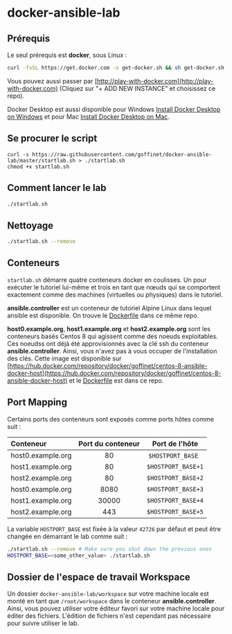 # docker-ansible-lab

## Prérequis

Le seul prérequis est **docker**, sous Linux :

```bash
curl -fsSL https://get.docker.com -o get-docker.sh && sh get-docker.sh
```

Vous pouvez aussi passer par [http://play-with-docker.com](http://play-with-docker.com) (Cliquez sur "+ ADD NEW INSTANCE" et choisissez ce repo).

Docker Desktop est aussi disponible pour Windows [Install Docker Desktop on Windows](https://docs.docker.com/docker-for-windows/install/) et pour Mac [Install Docker Desktop on Mac](https://docs.docker.com/docker-for-mac/install/).

## Se procurer le script

```
curl -s https://raw.githubusercontent.com/goffinet/docker-ansible-lab/master/startlab.sh > ./startlab.sh
chmod +x startlab.sh
```

## Comment lancer le lab


```bash
./startlab.sh
```

## Nettoyage

```bash
./startlab.sh --remove
```

## Conteneurs

`startlab.sh` démarre quatre conteneurs docker en coulisses. Un pour exécuter le tutoriel lui-même et trois en tant que nœuds qui se comportent exactement comme des machines (virtuelles ou physiques) dans le tutoriel.

**ansible.controller** est un conteneur de tutoriel Alpine Linux dans lequel ansible est disponible. On trouve  le [Dockerfile](https://github.com/goffinet/ansible-interactive-tutorial/blob/master/images/ansible-controller/Dockerfile) dans ce même repo.

**host0.example.org**, **host1.example.org** et **host2.example.org** sont les conteneurs basés Centos 8 qui agissent comme des noeuds exploitables. Ces noeudss ont déjà été approvisionnés avec la clé ssh du conteneur **ansible.controller**. Ainsi, vous n'avez pas à vous occuper de l'installation des clés. Cette image est disponible sur [https://hub.docker.com/repository/docker/goffinet/centos-8-ansible-docker-host](https://hub.docker.com/repository/docker/goffinet/centos-8-ansible-docker-host) et le [Dockerfile](https://github.com/goffinet/ansible-interactive-tutorial/blob/master/images/centos-8-ansible-docker-host/Dockerfile) est dans ce repo.

## Port Mapping

Certains ports des conteneurs sont exposés comme ports hôtes comme suit :

Conteneur|Port du conteneur|Port de l'hôte
:---|:---:|:---:
host0.example.org|80|`$HOSTPORT_BASE`  
host1.example.org|80|`$HOSTPORT_BASE+1`
host2.example.org|80|`$HOSTPORT_BASE+2`
host0.example.org|8080|`$HOSTPORT_BASE+3`
host1.example.org|30000|`$HOSTPORT_BASE+4`
host2.example.org|443|`$HOSTPORT_BASE+5`

La variable `HOSTPORT_BASE` est fixée à la valeur `42726` par défaut et peut être changée en démarrant le lab comme suit :

```bash
./startlab.sh --remove # Make sure you shut down the previous ones
HOSTPORT_BASE=<some_other_value> ./startlab.sh
```

## Dossier de l'espace de travail Workspace

Un dossier `docker-ansible-lab/workspace` sur votre machine locale est monté en tant que `/root/workspace` dans le conteneur **ansible.controller**. Ainsi, vous pouvez utiliser votre éditeur favori sur votre machine locale pour éditer des fichiers. L'édition de fichiers n'est cependant pas nécessaire pour suivre utiliser le lab.
